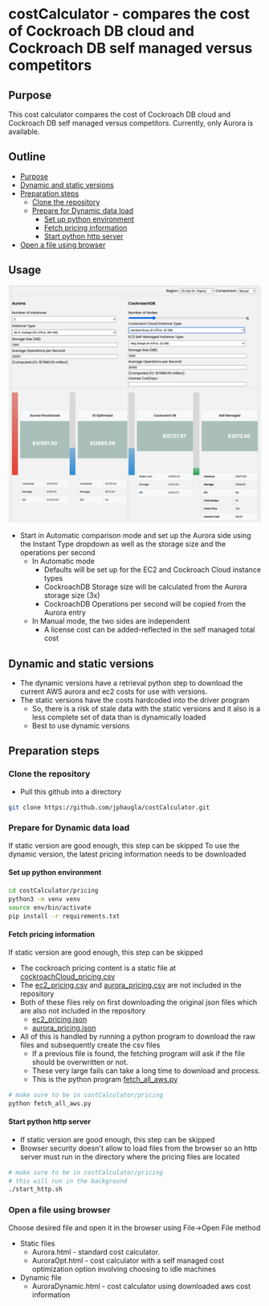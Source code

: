 # costCalculator - compares the cost of Cockroach DB cloud and Cockroach DB self managed versus competitors
## Purpose
This cost calculator compares the cost of Cockroach DB cloud and Cockroach DB self managed versus competitors.  Currently, only Aurora is available.
## Outline
- [Purpose](#purpose)
- [Dynamic and static versions](#dynamic-and-static-versions)
- [Preparation steps](#preparation-steps)
  - [Clone the repository](#clone-the-repository)
  - [Prepare for Dynamic data load](#prepare-for-dynamic-data-load)
    - [Set up python environment](#set-up-python-environment)
    - [Fetch pricing information](#fetch-pricing-information)
    - [Start python http server](#start-python-http-server)
- [Open a file using browser](#open-a-file-using-browser)
## Usage
![](resources/CostCalculator.png)
* Start in Automatic comparison mode and set up the Aurora side using the Instant Type dropdown as well as the storage size and the operations per second
  * In Automatic mode
    * Defaults will be set up for the EC2 and Cockroach Cloud instance types
    * CockroachDB Storage size will be calculated from the Aurora storage size (3x)
    * CockroachDB Operations per second will be copied from the Aurora entry
  * In Manual mode, the two sides are independent
    * A license cost can be added-reflected in the self managed total cost
## Dynamic and static versions
* The dynamic versions have a retrieval python step to download the current AWS aurora and ec2 costs for use with versions.
* The static versions have the costs hardcoded into the driver program
  * So, there is a risk of stale data with the static versions and it also is a less complete set of data than is dynamically loaded
  * Best to use dynamic versions

## Preparation steps
### Clone the repository
* Pull this github into a directory
```bash
git clone https://github.com/jphaugla/costCalculator.git
```
### Prepare for Dynamic data load
If static version are good enough, this step can be skipped
To use the dynamic version, the latest pricing information needs to be downloaded
#### Set up python environment
```bash
cd costCalculator/pricing
python3 -m venv venv
source env/bin/activate
pip install -r requirements.txt
```
#### Fetch pricing information
If static version are good enough, this step can be skipped
* The cockroach pricing content is a static file at [cockroachCloud_pricing.csv](pricing/cockroachCloud_pricing.csv)
* The [ec2_pricing.csv](pricing/ec2_pricing.csv) and [aurora_pricing.csv](pricing/aurora_pricing.csv) are not included in the repository
* Both of these files rely on first downloading the original json files which are also not included in the repository
  * [ec2_pricing.json](pricing/ec2_pricing_raw.json)
  * [aurora_pricing.json](pricing/aurora_pricing_raw.json) 
* All of this is handled by running a python program to download the raw files and subsequently create the csv files
  * If a previous file is found, the fetching program will ask if the file should be overwritten or not.  
  * These  very large fails can take a long time to download and process.
  * This is the python program [fetch_all_aws.py](pricing/fetch_all_aws.py)
```bash
# make sure to be in costCalculator/pricing
python fetch_all_aws.py
  ```
#### Start python http server
* If static version are good enough, this step can be skipped
* Browser security doesn't allow to load files from the browser so an http server must run in the directory where the pricing files are located
```bash
# make sure to be in costCalculator/pricing
# this will run in the background
./start_http.sh
  ```
### Open a file using browser
Choose desired file and open it in the browser using File->Open File method
* Static files
  * Aurora.html - standard cost calculator. 
  * AuroraOpt.html - cost calculator with a self managed cost optimization option involving choosing to idle machines
* Dynamic file
  * AuroraDynamic.html - cost calculator using downloaded aws cost information

